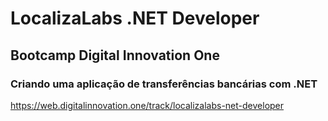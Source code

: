 # LocalizaLabs .NET Developer

## Bootcamp Digital Innovation One

### Criando uma aplicação de transferências bancárias com .NET

https://web.digitalinnovation.one/track/localizalabs-net-developer
